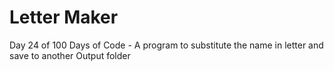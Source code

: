 # Letter Maker
 Day 24 of 100 Days of Code - A program to substitute the name in letter and save to another Output folder


